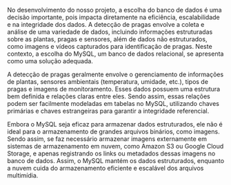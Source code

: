 No desenvolvimento do nosso projeto, a escolha do banco de dados é uma decisão importante, pois impacta diretamente na eficiência, escalabilidade e na integridade dos dados. A detecção de pragas envolve a coleta e análise de uma variedade de dados, incluindo informações estruturadas sobre as plantas, pragas e sensores, além de dados não estruturados, como imagens e vídeos capturados para identificação de pragas. Neste contexto, a escolha do MySQL, um banco de dados relacional, se apresenta como uma solução adequada.

A detecção de pragas geralmente envolve o gerenciamento de informações de plantas, sensores ambientais (temperatura, umidade, etc.), tipos de pragas e imagens de monitoramento. Esses dados possuem uma estrutura bem definida e relações claras entre eles. Sendo assim, essas relações podem ser facilmente modeladas em tabelas no MySQL, utilizando chaves primárias e chaves estrangeiras para garantir a integridade referencial.

Embora o MySQL seja eficaz para armazenar dados estruturados, ele não é ideal para o armazenamento de grandes arquivos binários, como imagens. Sendo assim, se faz necessário armazenar imagens externamente em sistemas de armazenamento em nuvem, como Amazon S3 ou Google Cloud Storage, e apenas registrando os links ou metadados dessas imagens no banco de dados. Assim, o MySQL mantém os dados estruturados, enquanto a nuvem cuida do armazenamento eficiente e escalável dos arquivos multimídia.

